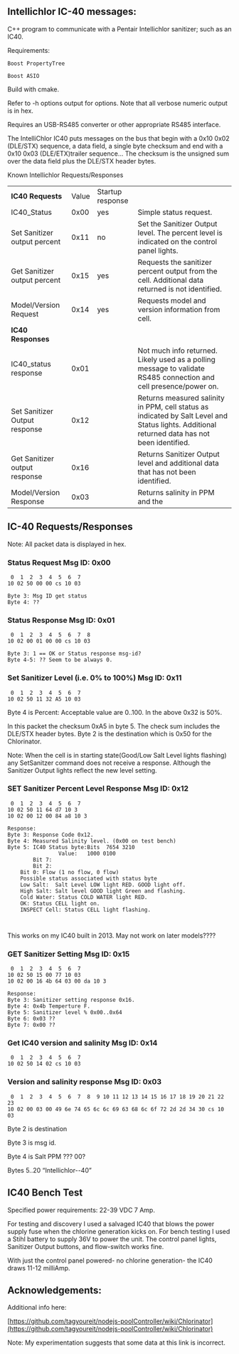 
## Intellichlor IC-40 messages:

C++ program to communicate with a Pentair Intellichlor sanitizer; such as an IC40. 

Requirements:

	Boost PropertyTree

	Boost ASIO

Build with cmake.

Refer to -h options output for options. Note that all verbose numeric output is in hex.

Requires an USB-RS485 converter or other appropriate RS485 interface.

The IntelliChlor IC40 puts messages on the bus that begin with a 0x10 0x02 (DLE/STX) sequence, a data field, a single byte checksum and end with a 0x10 0x03 (DLE/ETX)trailer sequence... The checksum is the unsigned sum over the data field plus the DLE/STX header bytes.

Known Intellichlor Requests/Responses


<table>
  <tr>
   <td><strong>IC40 Requests</strong>
   </td>
   <td>Value
   </td>
   <td>Startup response
   </td>
   <td>
   </td>
  </tr>
  <tr>
   <td>IC40_Status
   </td>
   <td>0x00
   </td>
   <td>yes
   </td>
   <td>Simple status request.
   </td>
  </tr>
  <tr>
   <td>Set Sanitizer output percent
   </td>
   <td>0x11
   </td>
   <td>no
   </td>
   <td>Set the Sanitizer Output level. The percent level is indicated on the control panel lights.
   </td>
  </tr>
  <tr>
   <td>Get Sanitizer output percent
   </td>
   <td>0x15
   </td>
   <td>yes
   </td>
   <td>Requests the sanitizer percent output from the cell. Additional data returned is not identified.
   </td>
  </tr>
  <tr>
   <td>Model/Version Request
   </td>
   <td>0x14
   </td>
   <td>yes
   </td>
   <td>Requests model and version information from cell.
   </td>
  </tr>
  <tr>
   <td><strong>IC40 Responses</strong>
   </td>
   <td>
   </td>
   <td>
   </td>
   <td>
   </td>
  </tr>
  <tr>
   <td>IC40_status response
   </td>
   <td>0x01
   </td>
   <td>
   </td>
   <td>Not much info returned. Likely used as a polling message to validate RS485 connection and cell presence/power on.
   </td>
  </tr>
  <tr>
   <td>Set Sanitizer Output response
   </td>
   <td>0x12
   </td>
   <td>
   </td>
   <td>Returns measured salinity in PPM, cell status as indicated by Salt Level and Status lights. Additional returned data has not been identified.
   </td>
  </tr>
  <tr>
   <td>Get Sanitizer output  response
   </td>
   <td>0x16
   </td>
   <td>
   </td>
   <td>Returns Sanitizer Output level and additional data that has not been identified.
   </td>
  </tr>
  <tr>
   <td>Model/Version Response
   </td>
   <td>0x03
   </td>
   <td>
   </td>
   <td>Returns salinity in PPM and the 
   </td>
  </tr>
</table>



## IC-40 Requests/Responses

Note: All packet data is displayed in hex.


### Status Request Msg ID: 0x00


```
 0  1  2  3  4  5  6  7
10 02 50 00 00 cs 10 03

Byte 3: Msg ID get status
Byte 4: ??
```



### Status Response Msg ID: 0x01


```
 0  1  2  3  4  5  6  7  8
10 02 00 01 00 00 cs 10 03

Byte 3: 1 == OK or Status response msg-id?
Byte 4-5: ?? Seem to be always 0.
```



### Set Sanitizer Level (i.e. 0% to 100%) Msg ID: 0x11


```
 0  1  2  3  4  5  6  7
10 02 50 11 32 A5 10 03
```


Byte 4 is Percent: Acceptable value are 0..100. In the above 0x32 is 50%.

In this packet the checksum 0xA5 in byte 5. The check sum includes the DLE/STX header bytes. Byte 2 is the destination which is 0x50 for the Chlorinator.

Note: When the cell is in starting state(Good/Low Salt Level lights flashing) any SetSanitzer command does not receive a response. Although the Sanitizer Output lights reflect the new level setting.


### SET Sanitizer Percent Level Response Msg ID: 0x12


```
 0  1  2  3  4  5  6  7
10 02 50 11 64 d7 10 3 
10 02 00 12 00 84 a8 10 3

Response:
Byte 3: Response Code 0x12.
Byte 4: Measured Salinity level. (0x00 on test bench)
Byte 5: IC40 Status byte:Bits  7654 3210
				Value:   1000 0100
		Bit 7:
		Bit 2:
    Bit 0: Flow (1 no flow, 0 flow)
    Possible status associated with status byte
    Low Salt:  Salt Level LOW light RED. GOOD light off.
    High Salt: Salt level GOOD light Green and flashing.
    Cold Water: Status COLD WATER light RED.
    OK: Status CELL light on.
    INSPECT Cell: Status CELL light flashing. 



```


This works on my IC40 built in 2013. May not work on later models????


### GET Sanitizer Setting Msg ID: 0x15


```
 0  1  2  3  4  5  6  7
10 02 50 15 00 77 10 03 
10 02 00 16 4b 64 03 00 da 10 3

Response:
Byte 3: Sanitizer setting response 0x16.
Byte 4: 0x4b Temperture F.
Byte 5: Sanitizer level % 0x00..0x64
Byte 6: 0x03 ??
Byte 7: 0x00 ?? 
```



### Get IC40 version and salinity Msg ID: 0x14


```
 0  1  2  3  4  5  6  7
10 02 50 14 02 cs 10 03
```



### Version and salinity response Msg ID: 0x03


```
 0  1  2  3  4  5  6  7  8  9 10 11 12 13 14 15 16 17 18 19 20 21 22 23 
10 02 00 03 00 49 6e 74 65 6c 6c 69 63 68 6c 6f 72 2d 2d 34 30 cs 10 03
```


Byte 2 is destination

Byte 3 is msg id.

Byte 4 is Salt PPM ??? 00?

Bytes 5..20 “Intellichlor--40”


## IC40 Bench Test 

Specified power requirements: 22-39 VDC 7 Amp.

For testing and discovery I used a salvaged IC40 that blows the power supply fuse when the chlorine generation kicks on. For bench testing I used a Stihl battery to supply 36V to power the unit. The control panel lights, Sanitizer Output buttons, and flow-switch works fine. 

With just the control panel powered- no chlorine generation- the IC40 draws 11-12 milliAmp.


## Acknowledgements:

Additional info here:

[https://github.com/tagyoureit/nodejs-poolController/wiki/Chlorinator](https://github.com/tagyoureit/nodejs-poolController/wiki/Chlorinator)

Note: My experimentation suggests that some data at this link is incorrect. 
